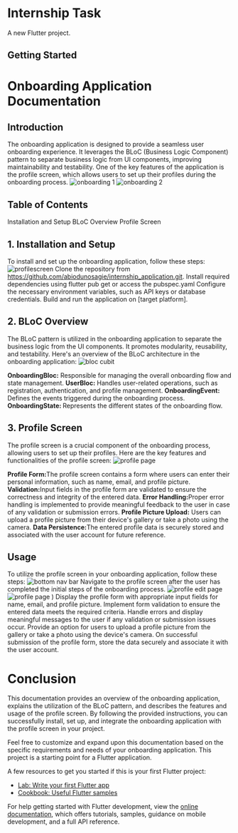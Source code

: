 # Internship Task

A new Flutter project.

## Getting Started
# Onboarding Application Documentation
## Introduction
The onboarding application is designed to provide a seamless user onboarding experience. It leverages the BLoC (Business Logic Component) pattern to separate business logic from UI components, improving maintainability and testability. One of the key features of the application is the profile screen, which allows users to set up their profiles during the onboarding process.
![onboarding 1](https://github.com/abiodunosagie/internship_application/assets/110603494/fe4d121a-c627-4581-bd7c-36f58b8f9513)
![onboarding 2](https://github.com/abiodunosagie/internship_application/assets/110603494/df1d42e6-dce5-4608-9f66-81f5e20a258d)
## Table of Contents
Installation and Setup
BLoC Overview
Profile Screen
## 1. Installation and Setup
To install and set up the onboarding application, follow these steps:
![profilescreen](https://github.com/abiodunosagie/internship_application/assets/110603494/e531f72f-f4b5-40b4-8c6b-b21ab52b5f82)
Clone the repository from https://github.com/abiodunosagie/internship_application.git.
Install required dependencies using flutter pub get or access the pubspec.yaml 
Configure the necessary environment variables, such as API keys or database credentials.
Build and run the application on [target platform].
## 2. BLoC Overview
The BLoC pattern is utilized in the onboarding application to separate the business logic from the UI components. It promotes modularity, reusability, and testability. Here's an overview of the BLoC architecture in the onboarding application:
![bloc cubit](https://github.com/abiodunosagie/internship_application/assets/110603494/6f47a8ec-75cc-4dc0-9634-33c00ff8777c)

<b>OnboardingBloc:</b> Responsible for managing the overall onboarding flow and state management.
<b>UserBloc:</b> Handles user-related operations, such as registration, authentication, and profile management.
<b>OnboardingEvent:</b> Defines the events triggered during the onboarding process.
<b>OnboardingState: </b>Represents the different states of the onboarding flow.
## 3. Profile Screen
The profile screen is a crucial component of the onboarding process, allowing users to set up their profiles. Here are the key features and functionalities of the profile screen:
![profile page](https://github.com/abiodunosagie/internship_application/assets/110603494/68e1d93f-da2a-46b2-bdf9-3271a7760cbb)

<b>Profile Form:</b>The profile screen contains a form where users can enter their personal information, such as name, email, and profile picture.
<b>Validation:</b>Input fields in the profile form are validated to ensure the correctness and integrity of the entered data.
<b>Error Handling:</b>Proper error handling is implemented to provide meaningful feedback to the user in case of any validation or submission errors.
<b>Profile Picture Upload:</b> Users can upload a profile picture from their device's gallery or take a photo using the camera.
<b>Data Persistence:</b>The entered profile data is securely stored and associated with the user account for future reference.
## Usage
To utilize the profile screen in your onboarding application, follow these steps:
![bottom nav bar](https://github.com/abiodunosagie/internship_application/assets/110603494/ba56268a-e300-4ce1-80d3-10f65246f587)
Navigate to the profile screen after the user has completed the initial steps of the onboarding process.
![profile edit page](https://github.com/abiodunosagie/internship_application/assets/110603494/4b411f49-b258-4eb2-9086-e14b26aad799)
![profile page](https://github.com/abiodunosagie/internship_application/assets/110603494/c302c4c1-00da-472a-a81a-860f921d5db8)
)
Display the profile form with appropriate input fields for name, email, and profile picture.
Implement form validation to ensure the entered data meets the required criteria.
Handle errors and display meaningful messages to the user if any validation or submission issues occur.
Provide an option for users to upload a profile picture from the gallery or take a photo using the device's camera.
On successful submission of the profile form, store the data securely and associate it with the user account.
# Conclusion
This documentation provides an overview of the onboarding application, explains the utilization of the BLoC pattern, and describes the features and usage of the profile screen. By following the provided instructions, you can successfully install, set up, and integrate the onboarding application with the profile screen in your project.

Feel free to customize and expand upon this documentation based on the specific requirements and needs of your onboarding application.
This project is a starting point for a Flutter application.

A few resources to get you started if this is your first Flutter project:

- [Lab: Write your first Flutter app](https://docs.flutter.dev/get-started/codelab)
- [Cookbook: Useful Flutter samples](https://docs.flutter.dev/cookbook)

For help getting started with Flutter development, view the
[online documentation](https://docs.flutter.dev/), which offers tutorials,
samples, guidance on mobile development, and a full API reference.
